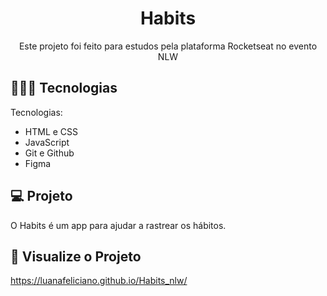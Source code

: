 <h1 align="center"> Habits </h1>

<p align="center">
Este projeto foi feito para estudos pela plataforma Rocketseat no evento NLW <br/>
</p>

## 👩🏽‍💻 Tecnologias

Tecnologias:

- HTML e CSS
- JavaScript
- Git e Github
- Figma

## 💻 Projeto

O Habits é um app para ajudar a rastrear os hábitos.

## 👀 Visualize o Projeto

https://luanafeliciano.github.io/Habits_nlw/

